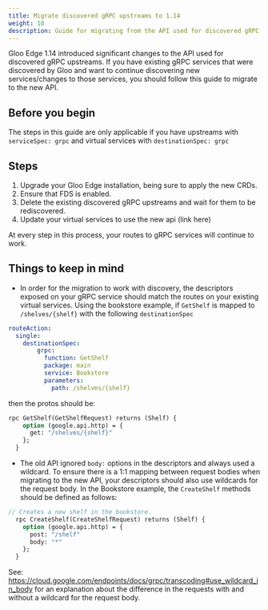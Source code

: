 ```yaml
---
title: Migrate discovered gRPC upstreams to 1.14 
weight: 10
description: Guide for migrating from the API used for discovered gRPC upstreams in Gloo Edge 1.13 and earlier to the version used in Gloo Edge 1.14
---
```


Gloo Edge 1.14 introduced significant changes to the API used for discovered gRPC upstreams. If you have existing gRPC services
that were discovered by Gloo and want to continue discovering new services/changes to those services, you should follow this guide to migrate to the new API.

## Before you begin
The steps in this guide are only applicable if you have upstreams with `serviceSpec: grpc` and virtual services with `destinationSpec: grpc`

## Steps 
1. Upgrade your Gloo Edge installation, being sure to apply the new CRDs.
2. Ensure that FDS is enabled.
3. Delete the existing discovered gRPC upstreams and wait for them to be rediscovered.
4. Update your virtual services to use the new api (link here)

At every step in this process, your routes to gRPC services will continue to work.

## Things to keep in mind

* In order for the migration to work with discovery, the descriptors exposed on your gRPC service should match the routes on your existing virtual services. 
Using the bookstore example, if `GetShelf` is mapped to `/shelves/{shelf}` with the following `destinationSpec`
```yaml
routeAction:
  single:
    destinationSpec:
        grpc:
          function: GetShelf
          package: main
          service: Bookstore
          parameters:
            path: /shelves/{shelf}
```
then the protos should be:
```protobuf
rpc GetShelf(GetShelfRequest) returns (Shelf) {
    option (google.api.http) = {
      get: "/shelves/{shelf}"
    };
  }
```
* The old API ignored `body:` options in the descriptors and always used a wildcard. To ensure there is a 1:1 mapping between request bodies when migrating to the new API, your descriptors should also use wildcards for the request body.
  In the Bookstore example, the `CreateShelf` methods should be defined as follows:
```protobuf
// Creates a new shelf in the bookstore.
  rpc CreateShelf(CreateShelfRequest) returns (Shelf) {
    option (google.api.http) = {
      post: "/shelf"
      body: "*"
    };
  }
```
See: https://cloud.google.com/endpoints/docs/grpc/transcoding#use_wildcard_in_body for an explanation about the difference in the requests with and without a wildcard for the request body.